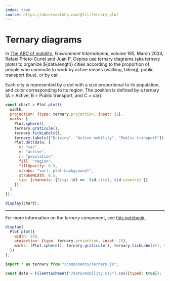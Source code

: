 ```yaml
---
index: true
source: https://observablehq.com/@fil/ternary-plot
---
```


# Ternary diagrams

In [The ABC of mobility](https://www.sciencedirect.com/science/article/pii/S0160412024001272), _Environment International_,
volume 185, March 2024, Rafael Prieto-Curiel and Juan P. Ospina use ternary diagrams (aka ternary plots) to organize ${data.length} cities according to the proportion of people who commute to work by active means (walking, biking), public transport (bus), or by car.

Each city is represented by a dot with a size proportional to its population, and color corresponding to its region. The position is defined by a ternary (A = Active, B = Public transport, and C = car).

```js echo
const chart = Plot.plot({
  width,
  projection: {type: ternary.projection, inset: 32},
  marks: [
    Plot.sphere(),
    ternary.graticule(),
    ternary.tickLabels(),
    ternary.labels(["Driving", "Active mobility", "Public transport"]),
    Plot.dot(data, {
      x: "car",
      y: "active",
      r: "population",
      fill: "region",
      fillOpacity: 0.9,
      stroke: "var(--plot-background)",
      strokeWidth: 0.5,
      tip: {channels: {City: (d) => `${d.city}, ${d.country}`}}
    })
  ]
});

display(chart);
```

---

For more information on the _ternary_ component, see [this notebook](https://observablehq.com/@fil/ternary-plot).

```js
display(
  Plot.plot({
    width: 350,
    projection: {type: ternary.projection, inset: 25},
    marks: [Plot.sphere(), ternary.graticule(), ternary.tickLabels(), ternary.labels(["A", "B", "C"])]
  })
);
```

```js echo
import * as ternary from "/components/ternary.js";
```

```js echo
const data = FileAttachment("/data/mobility.csv").csv({typed: true});
```
